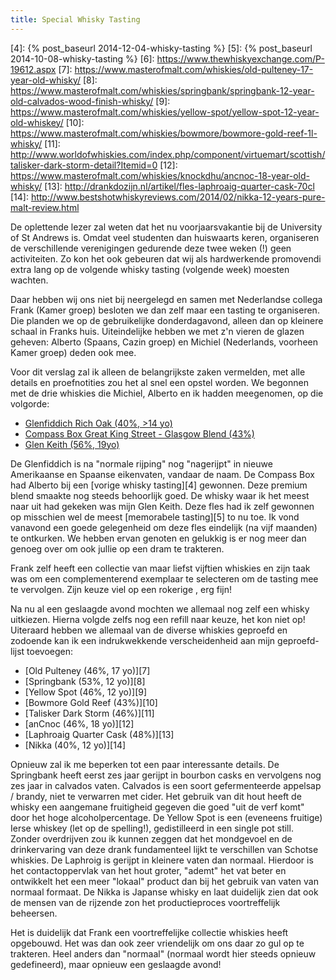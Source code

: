 ```yaml
---
title: Special Whisky Tasting
---
```

[1]: https://www.masterofmalt.com/whiskies/scotch-whisky/single-malt-whisky/glenfiddich/rich-oak-whisky/
[2]: https://www.masterofmalt.com/whiskies/compass-box/compass-box-great-king-street-glasgow-blend-whisky/
[3]: https://www.masterofmalt.com/whiskies/glen-keith/glen-keith-19-year-old-1995-cask-strength-edition-chivas-brothers-whisky/
[4]: {% post_baseurl 2014-12-04-whisky-tasting %}
[5]: {% post_baseurl 2014-10-08-whisky-tasting %}
[6]: https://www.thewhiskyexchange.com/P-19612.aspx
[7]: https://www.masterofmalt.com/whiskies/old-pulteney-17-year-old-whisky/
[8]: https://www.masterofmalt.com/whiskies/springbank/springbank-12-year-old-calvados-wood-finish-whisky/
[9]: https://www.masterofmalt.com/whiskies/yellow-spot/yellow-spot-12-year-old-whiskey/
[10]: https://www.masterofmalt.com/whiskies/bowmore/bowmore-gold-reef-1l-whisky/
[11]: http://www.worldofwhiskies.com/index.php/component/virtuemart/scottish/talisker-dark-storm-detail?Itemid=0
[12]: https://www.masterofmalt.com/whiskies/knockdhu/ancnoc-18-year-old-whisky/
[13]: http://drankdozijn.nl/artikel/fles-laphroaig-quarter-cask-70cl
[14]: http://www.bestshotwhiskyreviews.com/2014/02/nikka-12-years-pure-malt-review.html

De oplettende lezer zal weten dat het nu voorjaarsvakantie bij de University of St Andrews is. Omdat veel studenten dan huiswaarts keren, organiseren de verschillende verenigingen gedurende deze twee weken (!) geen activiteiten. Zo kon het ook gebeuren dat wij als hardwerkende promovendi extra lang op de volgende whisky tasting (volgende week) moesten wachten.

Daar hebben wij ons niet bij neergelegd en samen met Nederlandse collega Frank (Kamer groep) besloten we dan zelf maar een tasting te organiseren. Die planden we op de gebruikelijke donderdagavond, alleen dan op kleinere schaal in Franks huis. Uiteindelijke hebben we met z'n vieren de glazen geheven: Alberto (Spaans, Cazin groep) en Michiel (Nederlands, voorheen Kamer groep) deden ook mee.

Voor dit verslag zal ik alleen de belangrijkste zaken vermelden, met alle details en proefnotities zou het al snel een opstel worden. We begonnen met de drie whiskies die Michiel, Alberto en ik hadden meegenomen, op die volgorde:

* [Glenfiddich Rich Oak (40%, >14 yo)][1]
* [Compass Box Great King Street - Glasgow Blend (43%)][2]
* [Glen Keith (56%, 19yo)][3]

De Glenfiddich is na "normale rijping" nog "nagerijpt" in nieuwe Amerikaanse en Spaanse eikenvaten, vandaar de naam. De Compass Box had Alberto bij een [vorige whisky tasting][4] gewonnen. Deze premium blend smaakte nog steeds behoorlijk goed. De whisky waar ik het meest naar uit had gekeken was mijn Glen Keith. Deze fles had ik zelf gewonnen op misschien wel de meest [memorabele tasting][5] to nu toe. Ik vond vanavond een goede gelegenheid om deze fles eindelijk (na vijf maanden) te ontkurken. We hebben ervan genoten en gelukkig is er nog meer dan genoeg over om ook jullie op een dram te trakteren.

Frank zelf heeft een collectie van maar liefst vijftien whiskies en zijn taak was om een complementerend exemplaar te selecteren om de tasting mee te vervolgen. Zijn keuze viel op een rokerige , erg fijn!

Na nu al een geslaagde avond mochten we allemaal nog zelf een whisky uitkiezen. Hierna volgde zelfs nog een refill naar keuze, het kon niet op! Uiteraard hebben we allemaal van de diverse whiskies geproefd en zodoende kan ik een indrukwekkende verscheidenheid aan mijn geproefd-lijst toevoegen:

* [Old Pulteney (46%, 17 yo)][7]
* [Springbank (53%, 12 yo)][8]
* [Yellow Spot (46%, 12 yo)][9]
* [Bowmore Gold Reef (43%)][10]
* [Talisker Dark Storm (46%)][11]
* [anCnoc (46%, 18 yo)][12]
* [Laphroaig Quarter Cask (48%)][13]
* [Nikka (40%, 12 yo)][14]

Opnieuw zal ik me beperken tot een paar interessante details. De Springbank heeft eerst zes jaar gerijpt in bourbon casks en vervolgens nog zes jaar in calvados vaten. Calvados is een soort gefermenteerde appelsap / brandy, niet te verwarren met cider. Het gebruik van dit hout heeft de whisky een aangemane fruitigheid gegeven die goed "uit de verf komt" door het hoge alcoholpercentage. De Yellow Spot is een (eveneens fruitige) Ierse whiskey (let op de spelling!), gedistilleerd in een single pot still. Zonder overdrijven zou ik kunnen zeggen dat het mondgevoel en de drinkervaring van deze drank fundamenteel lijkt te verschillen van Schotse whiskies. De Laphroig is gerijpt in kleinere vaten dan normaal. Hierdoor is het contactoppervlak van het hout groter, "ademt" het vat beter en ontwikkelt het een meer "lokaal" product dan bij het gebruik van vaten van normaal formaat. De Nikka is Japanse whisky en laat duidelijk zien dat ook de mensen van de rijzende zon het productieproces voortreffelijk beheersen.

Het is duidelijk dat Frank een voortreffelijke collectie whiskies heeft opgebouwd. Het was dan ook zeer vriendelijk om ons daar zo gul op te trakteren. Heel anders dan "normaal" (normaal wordt hier steeds opnieuw gedefineerd), maar opnieuw een geslaagde avond!